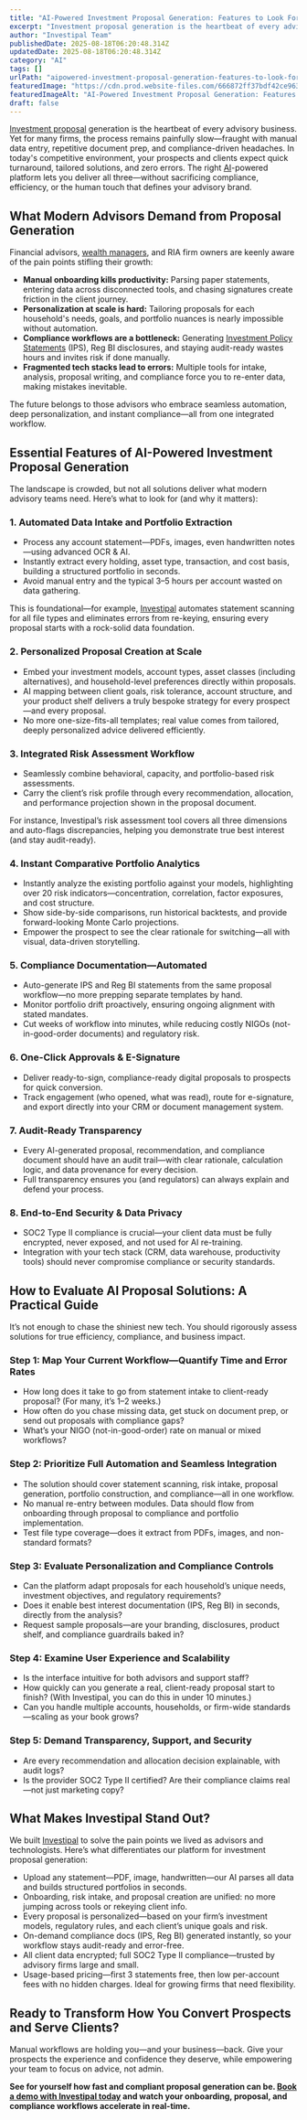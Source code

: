 ```yaml
---
title: "AI-Powered Investment Proposal Generation: Features to Look For and How to Evaluate Solutions"
excerpt: "Investment proposal generation is the heartbeat of every advisory business. Yet for many firms, the process remains painfully slow-fraught with manual data entry, repetitive document prep, and compliance-driven."
author: "Investipal Team"
publishedDate: 2025-08-18T06:20:48.314Z
updatedDate: 2025-08-18T06:20:48.314Z
category: "AI"
tags: []
urlPath: "aipowered-investment-proposal-generation-features-to-look-for-and-how-to-evaluate-solutions"
featuredImage: "https://cdn.prod.website-files.com/666872ff37bdf42ce9637d77/68a2c6404c5755bc853ce0fd_pexels-photo-6771900.jpeg"
featuredImageAlt: "AI-Powered Investment Proposal Generation: Features to Look For and How to Evaluate Solutions"
draft: false
---
```

<p><a href="/blog/investment-proposals">Investment proposal</a> generation is the heartbeat of every advisory business. Yet for many firms, the process remains painfully slow—fraught with manual data entry, repetitive document prep, and compliance-driven headaches. In today's competitive environment, your prospects and clients expect quick turnaround, tailored solutions, and zero errors. The right <a href="/blog/ai">AI</a>-powered platform lets you deliver all three—without sacrificing compliance, efficiency, or the human touch that defines your advisory brand.</p>

<h2>What Modern Advisors Demand from Proposal Generation</h2>
<p>Financial advisors, <a href="/segments/wealth-managers">wealth managers</a>, and RIA firm owners are keenly aware of the pain points stifling their growth:</p>
<ul><li><strong>Manual onboarding kills productivity:</strong> Parsing paper statements, entering data across disconnected tools, and chasing signatures create friction in the client journey.</li><li><strong>Personalization at scale is hard:</strong> Tailoring proposals for each household's needs, goals, and portfolio nuances is nearly impossible without automation.</li><li><strong>Compliance workflows are a bottleneck:</strong> Generating <a href="/features/investment-policy-statements">Investment Policy Statements</a> (IPS), Reg BI disclosures, and staying audit-ready wastes hours and invites risk if done manually.</li><li><strong>Fragmented tech stacks lead to errors:</strong> Multiple tools for intake, analysis, proposal writing, and compliance force you to re-enter data, making mistakes inevitable.</li></ul>

<p>The future belongs to those advisors who embrace seamless automation, deep personalization, and instant compliance—all from one integrated workflow.</p>

<h2>Essential Features of AI-Powered Investment Proposal Generation</h2>
<p>The landscape is crowded, but not all solutions deliver what modern advisory teams need. Here’s what to look for (and why it matters):</p>

<h3>1. <strong>Automated Data Intake and Portfolio Extraction</strong></h3>
<ul><li>Process any account statement—PDFs, images, even handwritten notes—using advanced OCR & AI. </li><li>Instantly extract every holding, asset type, transaction, and cost basis, building a structured portfolio in seconds.</li><li>Avoid manual entry and the typical 3–5 hours per account wasted on data gathering.</li></ul>
<p>This is foundational—for example, <a href="/book-a-demo">Investipal</a> automates statement scanning for all file types and eliminates errors from re-keying, ensuring every proposal starts with a rock-solid data foundation.</p>

<h3>2. <strong>Personalized Proposal Creation at Scale</strong></h3>
<ul><li>Embed your investment models, account types, asset classes (including alternatives), and household-level preferences directly within proposals.</li><li>AI mapping between client goals, risk tolerance, account structure, and your product shelf delivers a truly bespoke strategy for every prospect—and every proposal.</li><li>No more one-size-fits-all templates; real value comes from tailored, deeply personalized advice delivered efficiently.</li></ul>

<h3>3. <strong>Integrated Risk Assessment Workflow</strong></h3>
<ul><li>Seamlessly combine behavioral, capacity, and portfolio-based risk assessments.</li><li>Carry the client’s risk profile through every recommendation, allocation, and performance projection shown in the proposal document.</li></ul>
<p>For instance, Investipal’s risk assessment tool covers all three dimensions and auto-flags discrepancies, helping you demonstrate true best interest (and stay audit-ready).</p>

<h3>4. <strong>Instant Comparative Portfolio Analytics</strong></h3>
<ul><li>Instantly analyze the existing portfolio against your models, highlighting over 20 risk indicators—concentration, correlation, factor exposures, and cost structure.</li><li>Show side-by-side comparisons, run historical backtests, and provide forward-looking Monte Carlo projections.</li><li>Empower the prospect to see the clear rationale for switching—all with visual, data-driven storytelling.</li></ul>

<h3>5. <strong>Compliance Documentation—Automated</strong></h3>
<ul><li>Auto-generate IPS and Reg BI statements from the same proposal workflow—no more prepping separate templates by hand.</li><li>Monitor portfolio drift proactively, ensuring ongoing alignment with stated mandates.</li><li>Cut weeks of workflow into minutes, while reducing costly NIGOs (not-in-good-order documents) and regulatory risk.</li></ul>

<h3>6. <strong>One-Click Approvals & E-Signature</strong></h3>
<ul><li>Deliver ready-to-sign, compliance-ready digital proposals to prospects for quick conversion.</li><li>Track engagement (who opened, what was read), route for e-signature, and export directly into your CRM or document management system.</li></ul>

<h3>7. <strong>Audit-Ready Transparency</strong></h3>
<ul><li>Every AI-generated proposal, recommendation, and compliance document should have an audit trail—with clear rationale, calculation logic, and data provenance for every decision.</li><li>Full transparency ensures you (and regulators) can always explain and defend your process.</li></ul>

<h3>8. <strong>End-to-End Security & Data Privacy</strong></h3>
<ul><li>SOC2 Type II compliance is crucial—your client data must be fully encrypted, never exposed, and not used for AI re-training.</li><li>Integration with your tech stack (CRM, data warehouse, productivity tools) should never compromise compliance or security standards.</li></ul>

<h2>How to Evaluate AI Proposal Solutions: A Practical Guide</h2>
<p>It’s not enough to chase the shiniest new tech. You should rigorously assess solutions for true efficiency, compliance, and business impact.</p>

<h3>Step 1: Map Your Current Workflow—Quantify Time and Error Rates</h3>
<ul><li>How long does it take to go from statement intake to client-ready proposal? (For many, it’s 1–2 weeks.)</li><li>How often do you chase missing data, get stuck on document prep, or send out proposals with compliance gaps?</li><li>What’s your NIGO (not-in-good-order) rate on manual or mixed workflows?</li></ul>

<h3>Step 2: Prioritize Full Automation and Seamless Integration</h3>
<ul><li>The solution should cover statement scanning, risk intake, proposal generation, portfolio construction, and compliance—all in one workflow.</li><li>No manual re-entry between modules. Data should flow from onboarding through proposal to compliance and portfolio implementation.</li><li>Test file type coverage—does it extract from PDFs, images, and non-standard formats?</li></ul>

<h3>Step 3: Evaluate Personalization and Compliance Controls</h3>
<ul><li>Can the platform adapt proposals for each household’s unique needs, investment objectives, and regulatory requirements?</li><li>Does it enable best interest documentation (IPS, Reg BI) in seconds, directly from the analysis?</li><li>Request sample proposals—are your branding, disclosures, product shelf, and compliance guardrails baked in?</li></ul>

<h3>Step 4: Examine User Experience and Scalability</h3>
<ul><li>Is the interface intuitive for both advisors and support staff?</li><li>How quickly can you generate a real, client-ready proposal start to finish? (With Investipal, you can do this in under 10 minutes.)</li><li>Can you handle multiple accounts, households, or firm-wide standards—scaling as your book grows?</li></ul>

<h3>Step 5: Demand Transparency, Support, and Security</h3>
<ul><li>Are every recommendation and allocation decision explainable, with audit logs?</li><li>Is the provider SOC2 Type II certified? Are their compliance claims real—not just marketing copy?</li></ul>

<h2>What Makes Investipal Stand Out?</h2>
<p>We built <a href="/book-a-demo">Investipal</a> to solve the pain points we lived as advisors and technologists. Here’s what differentiates our platform for investment proposal generation:</p>
<ul><li>Upload any statement—PDF, image, handwritten—our AI parses all data and builds structured portfolios in seconds.</li><li>Onboarding, risk intake, and proposal creation are unified: no more jumping across tools or rekeying client info.</li><li>Every proposal is personalized—based on your firm’s investment models, regulatory rules, and each client’s unique goals and risk.</li><li>On-demand compliance docs (IPS, Reg BI) generated instantly, so your workflow stays audit-ready and error-free.</li><li>All client data encrypted; full SOC2 Type II compliance—trusted by advisory firms large and small.</li><li>Usage-based pricing—first 3 statements free, then low per-account fees with no hidden charges. Ideal for growing firms that need flexibility.</li></ul>

<h2>Ready to Transform How You Convert Prospects and Serve Clients?</h2>
<p>Manual workflows are holding you—and your business—back. Give your prospects the experience and confidence they deserve, while empowering your team to focus on advice, not admin. </p>
<p><strong>See for yourself how fast and compliant proposal generation can be. <a href="/book-a-demo">Book a demo with Investipal today</a> and watch your onboarding, proposal, and compliance workflows accelerate in real-time.</strong></p>